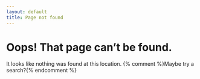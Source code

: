 ```yaml
---
layout: default
title: Page not found
---
```

Oops! That page can’t be found.
===============================
It looks like nothing was found at this location.
{% comment %}Maybe try a search?{% endcomment %}
